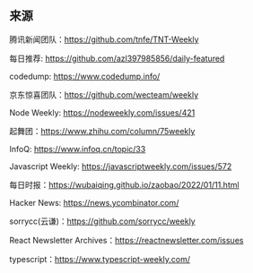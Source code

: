 ## 来源

腾讯新闻团队：https://github.com/tnfe/TNT-Weekly  

每日推荐: https://github.com/azl397985856/daily-featured

codedump:  https://www.codedump.info/

京东惊喜团队：https://github.com/wecteam/weekly  

Node Weekly: https://nodeweekly.com/issues/421

起舞团：https://www.zhihu.com/column/75weekly

InfoQ: https://www.infoq.cn/topic/33

Javascript Weekly: https://javascriptweekly.com/issues/572

每日时报：https://wubaiqing.github.io/zaobao/2022/01/11.html

Hacker News: https://news.ycombinator.com/

sorrycc(云谦)：https://github.com/sorrycc/weekly

React Newsletter Archives：https://reactnewsletter.com/issues  

typescript：https://www.typescript-weekly.com/
